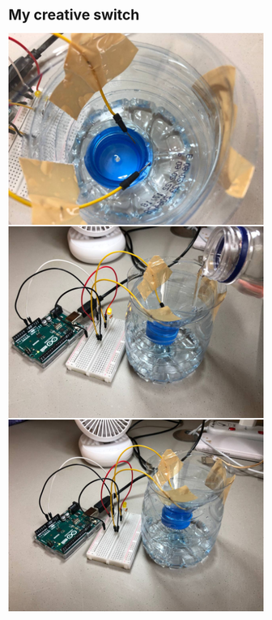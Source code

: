 # My creative switch
![Switch](https://github.com/lizadat/Intro_to_IM/blob/d23b3648d8093bce34ba00c024372c82d296588c/Week8/switch.jpeg)
![SwitchOn](https://github.com/lizadat/Intro_to_IM/blob/d23b3648d8093bce34ba00c024372c82d296588c/Week8/switch_on.jpeg)
![SwitchOff](https://github.com/lizadat/Intro_to_IM/blob/d23b3648d8093bce34ba00c024372c82d296588c/Week8/switch_off.jpeg)
